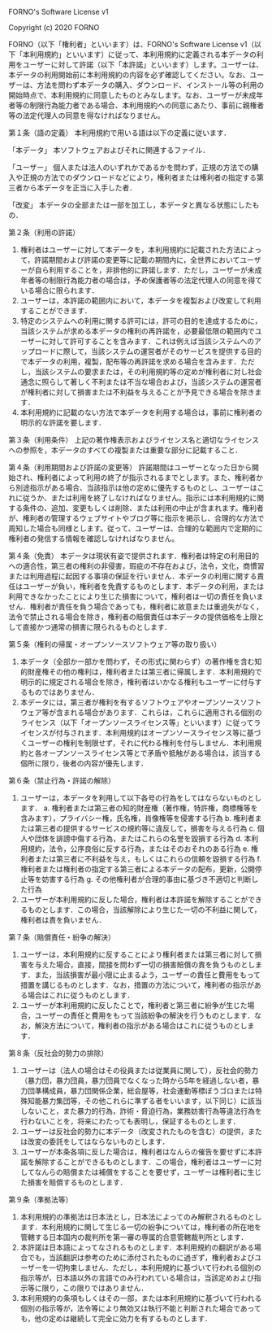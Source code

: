 FORNO's Software License v1

Copyright (c) 2020 FORNO

FORNO（以下「権利者」といいます）は、FORNO's Software License v1（以下「本利用規約」といいます）に従って、本利用規約に定義される本データの利用をユーザーに対して許諾（以下「本許諾」といいます）します。ユーザーは、本データの利用開始前に本利用規約の内容を必ず確認してください。なお、ユーザーは、方法を問わず本データの購入、ダウンロード、インストール等の利用の開始時点で、本利用規約に同意したものとみなします。なお、ユーザーが未成年者等の制限行為能力者である場合、本利用規約への同意にあたり、事前に親権者等の法定代理人の同意を得なければなりません。

第１条（語の定義）
本利用規約で用いる語は以下の定義に従います．

「本データ」
    本ソフトウェアおよびそれに関連するファイル．

「ユーザー」
    個人または法人のいずれかであるかを問わず，正規の方法での購入や正規の方法でのダウンロードなどにより，権利者または権利者の指定する第三者から本データを正当に入手した者．

「改変」
    本データの全部または一部を加工し，本データと異なる状態にしたもの．

第２条（利用の許諾）
1. 権利者はユーザーに対して本データを，本利用規約に記載された方法によって，許諾期間および許諾の変更等に記載の期間内に，全世界においてユーザーが自ら利用することを，非排他的に許諾します．ただし，ユーザーが未成年者等の制限行為能力者の場合は，予め保護者等の法定代理人の同意を得ている場合に限られます．
2. ユーザーは，本許諾の範囲内において，本データを複製および改変して利用することができます．
3. 特定のシステムへの利用に関する許可には，許可の目的を達成するために，当該システムが求める本データの権利の再許諾を，必要最低限の範囲内でユーザーに対して許可することを含みます．これは例えば当該システムへのアップロードに際して，当該システムの運営者がそのサービスを提供する目的で本データの利用，複製，配布等の再許諾を求める場合を含みます．ただし，当該システムの要求または，その利用規約等の定めが権利者に対し社会通念に照らして著しく不利または不当な場合および，当該システムの運営者が権利者に対して損害または不利益を与えることが予見できる場合を除きます．
4. 本利用規約に記載のない方法で本データを利用する場合は，事前に権利者の明示的な許諾を要します．

第３条（利用条件）
    上記の著作権表示およびライセンス名と適切なライセンスへの参照を，本データのすべての複製または重要な部分に記載すること．

第４条（利用期間および許諾の変更等）
    許諾期間はユーザーとなった日から開始され、権利者によって利用の終了が指示されるまでとします。また、権利者から別途指示がある場合、当該指示は他の定めに優先するものとし、ユーザーはこれに従うか、または利用を終了しなければなりません。指示には本利用規約に関する条件の、追加、変更もしくは削除、または利用の中止が含まれます。権利者が、権利者の管理するウェブサイトやブログ等に指示を掲示し、合理的な方法で周知した場合も同様とします。従って、ユーザーは、合理的な範囲内で定期的に権利者の発信する情報を確認しなければなりません。

第４条（免責）
    本データは現状有姿で提供されます．権利者は特定の利用目的への適合性，第三者の権利の非侵害，瑕疵の不存在および，法令，文化，商慣習または利用過程に起因する事項の保証を行いません．本データの利用に関する責任はユーザーが負い，権利者を免責するものとします．本データの利用，または利用できなかったことにより生じた損害について，権利者は一切の責任を負いません．権利者が責任を負う場合であっても，権利者に故意または重過失がなく，法令で禁止される場合を除き，権利者の賠償責任は本データの提供価格を上限として直接かつ通常の損害に限られるものとします．

第５条（権利の帰属・オープンソースソフトウェア等の取り扱い）
1. 本データ（全部か一部かを問わず，その形式に関わらず）の著作権を含む知的財産権その他の権利は，権利者または第三者に帰属します．本利用規約で明示的に規定される場合を除き，権利者はいかなる権利もユーザーに付与するものではありません．
2. 本データには，第三者が権利を有するソフトウェアやオープンソースソフトウェア等が含まれる場合があります．これらは，これらに適用される個別のライセンス（以下「オープンソースライセンス等」といいます）に従ってライセンスが付与されます．本利用規約はオープンソースライセンス等に基づくユーザーの権利を制限せず，それに代わる権利を付与しません．本利用規約と各オープンソースライセンス等とで矛盾や抵触がある場合は，該当する個所に限り，後者の内容が優先します．

第６条（禁止行為・許諾の解除）
1. ユーザーは，本データを利用して以下各号の行為をしてはならないものとします．
    a. 権利者または第三者の知的財産権（著作権，特許権，商標権等を含みます），プライバシー権，氏名権，肖像権等を侵害する行為
    b. 権利者または第三者の提供するサービスの規約等に違反して，損害を与える行為
    c. 個人や団体を誹謗中傷する行為，またはこれらの名誉を毀損する行為
    d. 本利用規約，法令，公序良俗に反する行為，またはそのおそれのある行為
    e. 権利者または第三者に不利益を与え，もしくはこれらの信頼を毀損する行為
    f. 権利者または権利者の指定する第三者による本データの配布，更新，公開停止等を妨害する行為
    g. その他権利者が合理的事由に基づき不適切と判断した行為
2. ユーザーが本利用規約に反した場合，権利者は本許諾を解除することができるものとします．この場合，当該解除により生じた一切の不利益に関して，権利者は責を負いません．

第７条（賠償責任・紛争の解決）
1. ユーザーは，本利用規約に反することにより権利者または第三者に対して損害を与えた場合，直接，間接を問わず一切の損害賠償の責を負うものとします．また，当該損害が最小限に止まるよう，ユーザーの責任と費用をもって措置を講じるものとします．なお，措置の方法について，権利者の指示がある場合はこれに従うものとします．
2. ユーザーが本利用規約に反したことで，権利者と第三者に紛争が生じた場合，ユーザーの責任と費用をもって当該紛争の解決を行うものとします．なお，解決方法について，権利者の指示がある場合はこれに従うものとします．

第８条（反社会的勢力の排除）
1. ユーザーは（法人の場合はその役員または従業員に関して），反社会的勢力（暴力団，暴力団員，暴力団員でなくなった時から5年を経過しない者，暴力団準構成員，暴力団関係企業，総会屋等，社会運動等標ぼうゴロまたは特殊知能暴力集団等，その他これらに準ずる者をいいます，以下同じ）に該当しないこと，また暴力的行為，詐術・脅迫行為，業務妨害行為等違法行為を行わないことを，将来にわたっても表明し，保証するものとします．
2. ユーザーは反社会的勢力に本データ（改変されたものを含む）の提供，または改変の委託をしてはならないものとします．
3. ユーザーが本条各項に反した場合は，権利者はなんらの催告を要せずに本許諾を解除することができるものとします．この場合，権利者はユーザーに対してなんらの賠償または補償をすることを要せず，ユーザーは権利者に生じた損害を賠償するものとします．

第９条（準拠法等）
1. 本利用規約の準拠法は日本法とし，日本法によってのみ解釈されるものとします．本利用規約に関して生じる一切の紛争については，権利者の所在地を管轄する日本国内の裁判所を第一審の専属的合意管轄裁判所とします．
2. 本許諾は日本語によってなされるものとします．本利用規約の翻訳がある場合でも，当該翻訳は参考のために添付されたものに過ぎず，権利者およびユーザーを一切拘束しません．ただし，本利用規約に基づいて行われる個別の指示等が，日本語以外の言語でのみ行われている場合は，当該定めおよび指示等に限り，この限りではありません．
3. 本利用規約の条項もしくはその一部，または本利用規約に基づいて行われる個別の指示等が，法令等により無効又は執行不能と判断された場合であっても，他の定めは継続して完全に効力を有するものとします．
